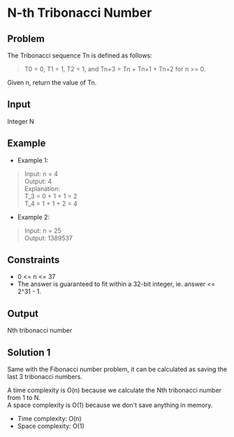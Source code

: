# N-th Tribonacci Number

## Problem

The Tribonacci sequence Tn is defined as follows:  

> T0 = 0, T1 = 1, T2 = 1, and Tn+3 = Tn + Tn+1 + Tn+2 for n >= 0.

Given n, return the value of Tn.

## Input

Integer N

## Example

- Example 1:

>Input: n = 4  
Output: 4  
Explanation:  
T_3 = 0 + 1 + 1 = 2  
T_4 = 1 + 1 + 2 = 4  

- Example 2:

>Input: n = 25  
Output: 1389537

## Constraints

- 0 <= n <= 37
- The answer is guaranteed to fit within a 32-bit integer, ie. answer <= 2^31 - 1.

## Output

Nth tribonacci number

## Solution 1

Same with the Fibonacci number problem, it can be calculated as saving the last 3 tribonacci numbers.  

A time complexity is O(n) because we calculate the Nth tribonacci number from 1 to N.  
A space complexity is O(1) because we don't save anything in memory.

- Time complexity: O(n)
- Space complexity: O(1)
